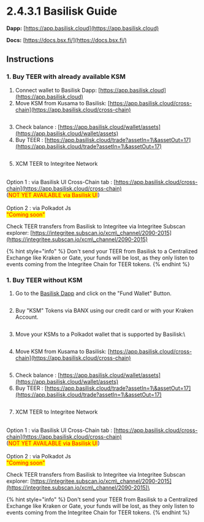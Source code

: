 # 2.4.3.1 Basilisk Guide

**Dapp:** [https://app.basilisk.cloud](https://app.basilisk.cloud)

**Docs:** [https://docs.bsx.fi/](https://docs.bsx.fi/)

## Instructions <a href="#instructions" id="instructions"></a>

### 1. Buy TEER with already available KSM <a href="#buy-teer-with-ksm" id="buy-teer-with-ksm"></a>

1. Connect wallet to Basilisk Dapp: [https://app.basilisk.cloud](https://app.basilisk.cloud)
2. Move KSM from Kusama to Basilisk: [https://app.basilisk.cloud/cross-chain](https://app.basilisk.cloud/cross-chain)

<figure><img src="../../../.gitbook/assets/image (21).png" alt=""><figcaption></figcaption></figure>

3. Check balance :  [https://app.basilisk.cloud/wallet/assets](https://app.basilisk.cloud/wallet/assets)
4. Buy TEER :  [https://app.basilisk.cloud/trade?assetIn=1\&assetOut=17](https://app.basilisk.cloud/trade?assetIn=1\&assetOut=17)

<figure><img src="../../../.gitbook/assets/image (24).png" alt=""><figcaption></figcaption></figure>

5. XCM TEER to Integritee Network&#x20;

\
Option 1 : via Basilisk UI Cross-Chain tab : [https://app.basilisk.cloud/cross-chain](https://app.basilisk.cloud/cross-chain) \
(<mark style="color:red;">NOT YET AVAILABLE via Basilisk UI</mark>)\
\
Option 2 : via Polkadot Js \
<mark style="color:red;">"Coming soon"</mark>



Check TEER transfers from Basilisk to Integritee via Integritee Subscan explorer: [https://integritee.subscan.io/xcm\_channel/2090-2015](https://integritee.subscan.io/xcm\_channel/2090-2015)



{% hint style="info" %}
Don't send your TEER from Basilisk to a Centralized Exchange like Kraken or Gate, your funds will be lost, as they only listen to events coming from the Integritee Chain for TEER tokens.&#x20;
{% endhint %}



### 1. Buy TEER without KSM <a href="#buy-teer-with-ksm" id="buy-teer-with-ksm"></a>

1. Go to the [Basilisk Dapp](https://app.basilisk.cloud) and click on the "Fund Wallet" Button.

<figure><img src="../../../.gitbook/assets/image (17).png" alt=""><figcaption></figcaption></figure>

2. Buy "KSM" Tokens via BANX using our credit card or with your Kraken Account.&#x20;

<figure><img src="../../../.gitbook/assets/image (19).png" alt=""><figcaption></figcaption></figure>

3. Move your KSMs to a Polkadot wallet that is supported by Basilisk:\


<figure><img src="../../../.gitbook/assets/image (20).png" alt=""><figcaption></figcaption></figure>



4. Move KSM from Kusama to Basilisk: [https://app.basilisk.cloud/cross-chain](https://app.basilisk.cloud/cross-chain)

&#x20;

<figure><img src="../../../.gitbook/assets/image (23).png" alt=""><figcaption></figcaption></figure>

5. Check balance :  [https://app.basilisk.cloud/wallet/assets](https://app.basilisk.cloud/wallet/assets)
6.  Buy TEER :  [https://app.basilisk.cloud/trade?assetIn=1\&assetOut=17](https://app.basilisk.cloud/trade?assetIn=1\&assetOut=17)



<figure><img src="../../../.gitbook/assets/image (25).png" alt=""><figcaption></figcaption></figure>

7. XCM TEER to Integritee Network&#x20;

\
Option 1 : via Basilisk UI Cross-Chain tab : [https://app.basilisk.cloud/cross-chain](https://app.basilisk.cloud/cross-chain) \
(<mark style="color:red;">NOT YET AVAILABLE via Basilisk UI</mark>)\
\
Option 2 : via Polkadot Js \
<mark style="color:red;">"Coming soon"</mark>

Check TEER transfers from Basilisk to Integritee via Integritee Subscan explorer: [https://integritee.subscan.io/xcm\_channel/2090-2015](https://integritee.subscan.io/xcm\_channel/2090-2015)\


{% hint style="info" %}
Don't send your TEER from Basilisk to a Centralized Exchange like Kraken or Gate, your funds will be lost, as they only listen to events coming from the Integritee Chain for TEER tokens.&#x20;
{% endhint %}


















